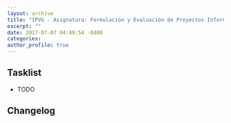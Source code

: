 ```yaml
---
layout: archive
title: "IPVG - Asignatura: Formulación y Evaluación de Proyectos Informáticos"
excerpt: ""
date: 2017-07-07 04:49:54 -0400
categories: 
author_profile: true
---
```


## Tasklist

- TODO

## Changelog

